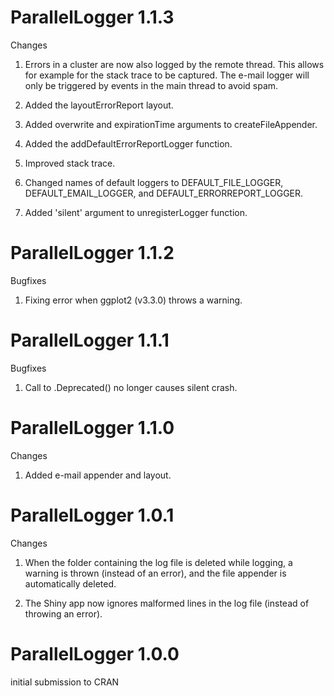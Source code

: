 ParallelLogger 1.1.3
=====================

Changes

1. Errors in a cluster are now also logged by the remote thread. This allows for example for the stack trace to be captured. The e-mail logger will only be triggered by events in the main thread to avoid spam.

2. Added the layoutErrorReport layout.

3. Added overwrite and expirationTime arguments to createFileAppender.

4. Added the addDefaultErrorReportLogger function. 

5. Improved stack trace.

6. Changed names of default loggers to DEFAULT_FILE_LOGGER, DEFAULT_EMAIL_LOGGER, and DEFAULT_ERRORREPORT_LOGGER.

7. Added 'silent' argument to unregisterLogger function.


ParallelLogger 1.1.2
=====================

Bugfixes

1. Fixing error when ggplot2 (v3.3.0) throws a warning.


ParallelLogger 1.1.1
=====================

Bugfixes

1. Call to .Deprecated() no longer causes silent crash.


ParallelLogger 1.1.0
=====================

Changes

1. Added e-mail appender and layout.


ParallelLogger 1.0.1
=====================

Changes

1. When the folder containing the log file is deleted while logging, a warning is thrown (instead of an error), and the file appender is automatically deleted.

2. The Shiny app now ignores malformed lines in the log file (instead of throwing an error).


ParallelLogger 1.0.0
=====================

initial submission to CRAN
